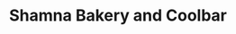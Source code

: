 ---
title: "Shamna Bakery and Coolbar"
url: /malappuram/shamna-bakery-and-coolbar/
shop: Bäckerei
---